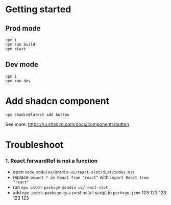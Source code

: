 # Getting started
## Prod mode
```shell
npm i
npm run build
npm start
```

## Dev mode
```shell
npm i
npm run dev
```

# Add shadcn component
```shell
npx shadcn@latest add button
```
See more: https://ui.shadcn.com/docs/components/button

# Troubleshoot
### 1. React.forwardRef is not a function
- open `node_modules/@radix-ui/react-slot/dist/index.mjs`
- replace `import * as React from "react"` with `import React from "react"`
- run `npx patch-package @radix-ui/react-slot`
- add `npx patch-package` as a postinstall script in `package.json`
123
123
123
123
123
